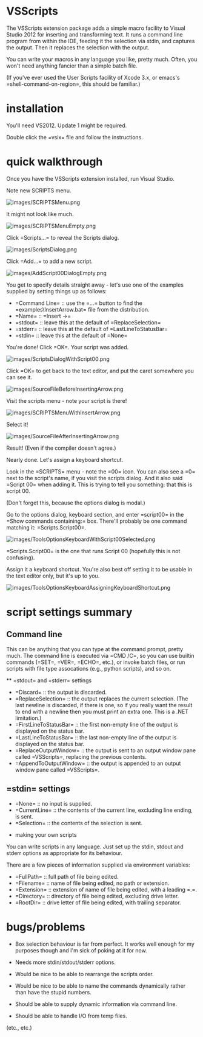 VSScripts
=========

The VSScripts extension package adds a simple macro facility to Visual
Studio 2012 for inserting and transforming text. It runs a command
line program from within the IDE, feeding it the selection via stdin,
and captures the output. Then it replaces the selection with the
output.

You can write your macros in any language you like, pretty
much. Often, you won't need anything fancier than a simple batch file.

(If you've ever used the User Scripts facility of Xcode 3.x, or emacs's
=shell-command-on-region=, this should be familiar.)

installation
============

You'll need VS2012. Update 1 might be required.

Double click the =vsix= file and follow the instructions.

quick walkthrough
=================

Once you have the VSScripts extension installed, run Visual Studio.

Note new SCRIPTS menu.

![images/SCRIPTSMenu.png](images/SCRIPTSMenu.png?raw=true)

It might not look like much.

![images/SCRIPTSMenuEmpty.png](images/SCRIPTSMenuEmpty.png)

Click =Scripts...= to reveal the Scripts dialog.

![images/ScriptsDialog.png](images/ScriptsDialog.png)

Click =Add...= to add a new script.

![images/AddScript00DialogEmpty.png](images/AddScript00DialogEmpty.png)

You get to specify details straight away - let's use one of the
examples supplied by setting things up as follows:

- =Command Line= :: use the =...= button to find the
                    =examples\InsertArrow.bat= file from the
                    distribution.
- =Name= :: =Insert ->=
- =stdout= :: leave this at the default of =ReplaceSelection=
- =stderr= :: leave this at the default of =LastLineToStatusBar=
- =stdin= :: leave this at the default of =None=

You're done! Click =OK=. Your script was added.

![images/ScriptsDialogWithScript00.png](images/ScriptsDialogWithScript00.png)

Click =OK= to get back to the text editor, and put the caret somewhere you can see it.

![images/SourceFileBeforeInsertingArrow.png](images/SourceFileBeforeInsertingArrow.png)

Visit the scripts menu - note your script is there!

![images/SCRIPTSMenuWithInsertArrow.png](images/SCRIPTSMenuWithInsertArrow.png)

Select it!

![images/SourceFileAfterInsertingArrow.png](images/SourceFileAfterInsertingArrow.png)

Result! (Even if the compiler doesn't agree.)

Nearly done. Let's assign a keyboard shortcut.

Look in the =SCRIPTS= menu - note the =00= icon. You can also see a
=0= next to the script's name, if you visit the scripts dialog. And it
also said =Script 00= when adding it. This is trying to tell you
something: that this is script 00.

(Don't forget this, because the options dialog is modal.)

Go to the options dialog, keyboard section, and enter =script00= in
the =Show commands containing:= box. There'll probably be one command
matching it: =Scripts.Script00=.

![images/ToolsOptionsKeyboardWithScript00Selected.png](images/ToolsOptionsKeyboardWithScript00Selected.png)

=Scripts.Script00= is the one that runs Script 00 (hopefully this is
not confusing).

Assign it a keyboard shortcut. You're also best off setting it to be
usable in the text editor only, but it's up to you.

![images/ToolsOptionsKeyboardAssigningKeyboardShortcut.png](images/ToolsOptionsKeyboardAssigningKeyboardShortcut.png)

script settings summary
=======================

Command line
------------

This can be anything that you can type at the command prompt, pretty
much. The command line is executed via =CMD /C=, so you can use
builtin commands (=SET=, =VER=, =ECHO=, etc.), or invoke batch files,
or run scripts with file type assocations (e.g., python scripts), and
so on.

** =stdout= and =stderr= settings

- =Discard= :: the output is discarded.
- =ReplaceSelection= :: the output replaces the current
     selection. (The last newline is discarded, if there is one, so if
     you really want the result to end with a newline then you must
     print an extra one. This is a .NET limitation.)
- =FirstLineToStatusBar= :: the first non-empty line of the output is
     displayed on the status bar.
- =LastLineToStatusBar= :: the last non-empty line of the output is
     displayed on the status bar.
- =ReplaceOutputWindow= :: the output is sent to an output window pane
     called =VSScripts=, replacing the previous contents.
- =AppendToOutputWindow= :: the output is appended to an output window
     pane called =VSScripts=.

=stdin= settings
----------------

- =None= :: no input is supplied.
- =CurrentLine= :: the contents of the current line, excluding line
                   ending, is sent.
- =Selection= :: the contents of the selection is sent.

* making your own scripts

You can write scripts in any language. Just set up the stdin, stdout
and stderr options as appropriate for its behaviour.

There are a few pieces of information supplied via environment
variables:

- =FullPath= :: full path of file being edited.
- =Filename= :: name of file being edited, no path or extension.
- =Extension= :: extension of name of file being edited, with a
                 leading =.=.
- =Directory= :: directory of file being edited, excluding drive
                 letter.
- =RootDir= :: drive letter of file being edited, with trailing
               separator.

bugs/problems
=============

- Box selection behaviour is far from perfect. It works well enough
  for my purposes though and I'm sick of poking at it for now.

- Needs more stdin/stdout/stderr options.

- Would be nice to be able to rearrange the scripts order.

- Would be nice to be able to name the commands dynamically rather
  than have the stupid numbers.

- Should be able to supply dynamic information via command line.

- Should be able to handle I/O from temp files.

(etc., etc.)
